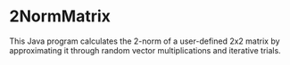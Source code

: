 # 2NormMatrix
This Java program calculates the 2-norm of a user-defined 2x2 matrix by approximating it through random vector multiplications and iterative trials.

